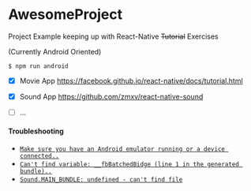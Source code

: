 # AwesomeProject

Project Example keeping up with React-Native ~~Tutorial~~ Exercises

(Currently Android Oriented)


```plain
$ npm run android
```

- [x] Movie App https://facebook.github.io/react-native/docs/tutorial.html
- [x] Sound App https://github.com/zmxv/react-native-sound
- [ ] ...


#### Troubleshooting

- [`Make sure you have an Android emulator running or a device connected..`](https://github.com/facebook/react-native/issues/4843)
- [`Can't find variable: __fbBatchedBidge (line 1 in the generated bundle)..`](https://github.com/facebook/react-native/issues/4881)
- [`Sound.MAIN_BUNDLE: undefined - can't find file`](https://github.com/zmxv/react-native-sound/issues/27)
